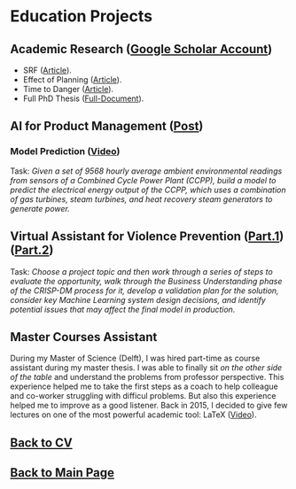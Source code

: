 # Education Projects

## Academic Research ([Google Scholar Account](https://scholar.google.fr/citations?user=V5lAMN4AAAAJ&hl=fr))

- SRF ([Article](https://inria.hal.science/hal-01618881/file/ICHR17_0017_FI.pdf)).
- Effect of Planning ([Article](https://inria.hal.science/hal-02267426/document)).
- Time to Danger ([Article](https://inria.hal.science/hal-04200354/file/2023_IROS_Ciocca_et_al_.pdf)).
- Full PhD Thesis ([Full-Document](https://theses.hal.science/tel-03065088/file/CIOCCA_2020_archivage.pdf)).

## AI for Product Management ([Post](https://www.linkedin.com/posts/matteociocca_virtual-assistant-for-violence-prevention-activity-7110728554371244032-jilg?utm_source=share&utm_medium=member_desktop&rcm=ACoAABN7odwBCTSkSQQbgUbxRNshm2Aiwhhjvqs))


### Model Prediction ([Video](https://www.youtube.com/watch?v=zTrsH-3jjGE))

Task: _Given a set of 9568 hourly average ambient environmental readings from sensors of a Combined Cycle Power Plant (CCPP), build a model to predict the electrical energy output of the CCPP, which uses a combination of gas turbines, steam turbines, and heat recovery steam generators to generate power._

## Virtual Assistant for Violence Prevention ([Part.1](https://www.youtube.com/watch?v=DRpccKmPCUQ)) ([Part.2](https://www.youtube.com/watch?v=ZZzr4xP3w8E))

Task: _Choose a project topic and then work through a series of steps to evaluate the opportunity, walk through the Business Understanding phase of the CRISP-DM process for it, develop a validation plan for the solution, consider key Machine Learning system design decisions, and identify potential issues that may affect the final model in production._


## Master Courses Assistant

During my Master of Science (Delft), I was hired part-time as course assistant during my master thesis. I was able to finally sit _on the other side of the table_ and understand the problems from professor perspective. This experience helped me to take the first steps as a coach to help colleague and co-worker struggling with difficul problems. But also this experience helped me to improve as a good listener. Back in 2015, I decided to give few lectures on one of the most powerful academic tool: LaTeX ([Video](https://www.youtube.com/watch?v=_pDUcLjUMNo)).

## [Back to CV](https://teoka.github.io/career/CV.html)
## [Back to Main Page](https://teoka.github.io)
